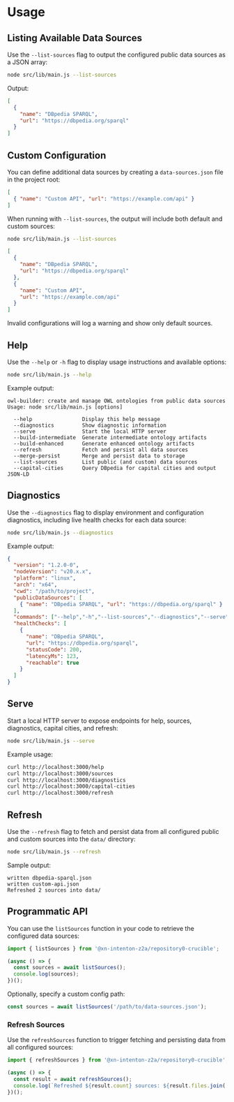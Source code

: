 # Usage

## Listing Available Data Sources

Use the `--list-sources` flag to output the configured public data sources as a JSON array:

```bash
node src/lib/main.js --list-sources
```

Output:

```json
[
  {
    "name": "DBpedia SPARQL",
    "url": "https://dbpedia.org/sparql"
  }
]
```

## Custom Configuration

You can define additional data sources by creating a `data-sources.json` file in the project root:

```json
[
  { "name": "Custom API", "url": "https://example.com/api" }
]
```

When running with `--list-sources`, the output will include both default and custom sources:

```bash
node src/lib/main.js --list-sources
```

```json
[
  {
    "name": "DBpedia SPARQL",
    "url": "https://dbpedia.org/sparql"
  },
  {
    "name": "Custom API",
    "url": "https://example.com/api"
  }
]
```

Invalid configurations will log a warning and show only default sources.

## Help

Use the `--help` or `-h` flag to display usage instructions and available options:

```bash
node src/lib/main.js --help
```

Example output:

```text
owl-builder: create and manage OWL ontologies from public data sources
Usage: node src/lib/main.js [options]

  --help                Display this help message
  --diagnostics         Show diagnostic information
  --serve               Start the local HTTP server
  --build-intermediate  Generate intermediate ontology artifacts
  --build-enhanced      Generate enhanced ontology artifacts
  --refresh             Fetch and persist all data sources
  --merge-persist       Merge and persist data to storage
  --list-sources        List public (and custom) data sources
  --capital-cities      Query DBpedia for capital cities and output JSON-LD
```

## Diagnostics

Use the `--diagnostics` flag to display environment and configuration diagnostics, including live health checks for each data source:

```bash
node src/lib/main.js --diagnostics
```

Example output:

```json
{
  "version": "1.2.0-0",
  "nodeVersion": "v20.x.x",
  "platform": "linux",
  "arch": "x64",
  "cwd": "/path/to/project",
  "publicDataSources": [
    { "name": "DBpedia SPARQL", "url": "https://dbpedia.org/sparql" }
  ],
  "commands": ["--help","-h","--list-sources","--diagnostics","--serve","--build-intermediate","--build-enhanced","--refresh","--merge-persist","--capital-cities"],
  "healthChecks": [
    {
      "name": "DBpedia SPARQL",
      "url": "https://dbpedia.org/sparql",
      "statusCode": 200,
      "latencyMs": 123,
      "reachable": true
    }
  ]
}
```

## Serve

Start a local HTTP server to expose endpoints for help, sources, diagnostics, capital cities, and refresh:

```bash
node src/lib/main.js --serve
```

Example usage:

```bash
curl http://localhost:3000/help
curl http://localhost:3000/sources
curl http://localhost:3000/diagnostics
curl http://localhost:3000/capital-cities
curl http://localhost:3000/refresh
```

## Refresh

Use the `--refresh` flag to fetch and persist data from all configured public and custom sources into the `data/` directory:

```bash
node src/lib/main.js --refresh
```

Sample output:

```
written dbpedia-sparql.json
written custom-api.json
Refreshed 2 sources into data/
```

## Programmatic API

You can use the `listSources` function in your code to retrieve the configured data sources:

```js
import { listSources } from '@xn-intenton-z2a/repository0-crucible';

(async () => {
  const sources = await listSources();
  console.log(sources);
})();
```

Optionally, specify a custom config path:

```js
const sources = await listSources('/path/to/data-sources.json');
```

### Refresh Sources

Use the `refreshSources` function to trigger fetching and persisting data from all configured sources:

```js
import { refreshSources } from '@xn-intenton-z2a/repository0-crucible';

(async () => {
  const result = await refreshSources();
  console.log(`Refreshed ${result.count} sources: ${result.files.join(', ')}`);
})();
```